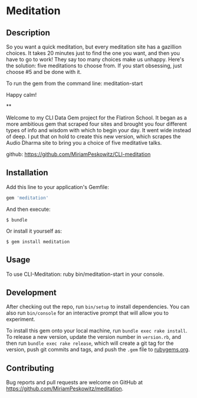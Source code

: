 # Meditation


## Description

So you want a quick meditation, but every meditation site has a gazillion choices. It takes 20 minutes just to find the one you want, and then you have to go to work! They say too many choices make us unhappy. Here's the solution: five meditations to choose from. If you start obsessing, just choose #5 and be done with it. 

To run the gem from the command line:  meditation-start

Happy calm!

**

Welcome to my CLI Data Gem project for the Flatiron School. It began as a more ambitious gem that scraped four sites and brought you four different types of info and wisdom with which to begin your day. It went wide instead of deep. I put that on hold to create this new version, which scrapes the Audio Dharma site to bring you a choice of five meditative talks.  

github: https://github.com/MiriamPeskowitz/CLI-meditation




## Installation

Add this line to your application's Gemfile:

```ruby
gem 'meditation'
```

And then execute:

    $ bundle

Or install it yourself as:

    $ gem install meditation

## Usage
To use CLI-Meditation: ruby bin/meditation-start in your console. 


## Development

After checking out the repo, run `bin/setup` to install dependencies. You can also run `bin/console` for an interactive prompt that will allow you to experiment.

To install this gem onto your local machine, run `bundle exec rake install`. To release a new version, update the version number in `version.rb`, and then run `bundle exec rake release`, which will create a git tag for the version, push git commits and tags, and push the `.gem` file to [rubygems.org](https://rubygems.org).

## Contributing

Bug reports and pull requests are welcome on GitHub at https://github.com/MiriamPeskowitz/meditation.
